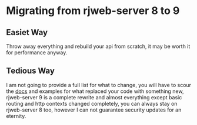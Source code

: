 # Migrating from rjweb-server 8 to 9

## Easiet Way

Throw away everything and rebuild your api from scratch, it may be worth it for performance anyway.

## Tedious Way

I am not going to provide a full list for what to change, you will have to scour the [docs](https://server.rjweb.dev) and examples for what replaced your code with something new, rjweb-server 9 is a complete rewrite and almost everything except basic routing and http contexts changed completely, you can always stay on rjweb-server 8 too, however I can not guarantee security updates for an eternity.
